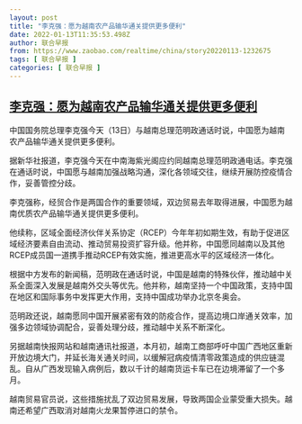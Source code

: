 ```yaml
---
layout: post
title: "李克强：愿为越南农产品输华通关提供更多便利"
date: 2022-01-13T11:35:53.498Z
author: 联合早报
from: https://www.zaobao.com/realtime/china/story20220113-1232675
tags: [ 联合早报 ]
categories: [ 联合早报 ]
---
```

<!--1642094040000-->
[李克强：愿为越南农产品输华通关提供更多便利](https://www.zaobao.com/realtime/china/story20220113-1232675)
------

<div>
<p>中国国务院总理李克强今天（13日）与越南总理范明政通话时说，中国愿为越南农产品输华通关提供更多便利。</p><p>据新华社报道，李克强今天在中南海紫光阁应约同越南总理范明政通电话。李克强在通话时说，中国愿与越南加强战略沟通，深化各领域交往，继续开展防控疫情合作，妥善管控分歧。</p><p>李克强称，经贸合作是两国合作的重要领域，双边贸易去年取得进展，中国愿为越南优质农产品输华通关提供更多便利。</p><section id="imu"><div id="dfp-ad-imu1">        </div></section><p>他续称，区域全面经济伙伴关系协定（RCEP）今年年初如期生效，有助于促进区域经济要素自由流动、推动贸易投资扩容升级。他并称，中国愿同越南以及其他RCEP成员国一道携手推动RCEP有效实施，推进更高水平的区域经济一体化。</p><p>根据中方发布的新闻稿，范明政在通话时说，中国是越南的特殊伙伴，推动越中关系全面深入发展是越南外交头等优先。他并称，越南坚持一个中国政策，支持中国在地区和国际事务中发挥更大作用，支持中国成功举办北京冬奥会。</p><p>范明政还说，越南愿同中国开展紧密有效的防疫合作，提高边境口岸通关效率，加强多边领域协调配合，妥善处理分歧，推动越中关系不断深化。</p><div id="innity-in-post"></div><div id="dfp-ad-midarticlespecial">        </div><p>另据越南快报网站和越南通讯社报道，本月初，越南工商部呼吁中国广西地区重新开放边境大门，并延长海关通关时间，以缓解冠病疫情清零政策造成的供应链混乱。自从广西发现输入病例后，数以千计的越南货运卡车已在边境滞留了一个多月。</p><p>越南贸易官员说，这些措施扰乱了双边贸易发展，导致两国企业蒙受重大损失。越南还希望广西取消对越南火龙果暂停进口的禁令。</p>      <div class="cx_paywall_placeholder" id="sph_cdp_40"></div>
</div>
